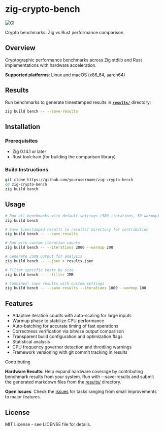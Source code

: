 # zig-crypto-bench

[![CI](https://github.com/jadnohra/zig-crypto-bench/workflows/CI/badge.svg)](https://github.com/jadnohra/zig-crypto-bench/actions)

Crypto benchmarks: Zig vs Rust performance comparison.

## Overview

Cryptographic performance benchmarks across Zig stdlib and Rust implementations with hardware acceleration.

**Supported platforms**: Linux and macOS (x86_64, aarch64)


## Results

Run benchmarks to generate timestamped results in [**`results/`**](results/) directory:

```bash
zig build bench -- --save-results
```


## Installation

### Prerequisites

- Zig 0.14.1 or later
- Rust toolchain (for building the comparison library)

### Build Instructions

```bash
git clone https://github.com/yourusername/zig-crypto-bench
cd zig-crypto-bench
zig build bench
```


## Usage

```bash
# Run all benchmarks with default settings (500 iterations, 50 warmup)
zig build bench

# Save timestamped results to results/ directory for contribution
zig build bench -- --save-results

# Run with custom iteration counts
zig build bench -- --iterations 2000 --warmup 200

# Generate JSON output for analysis
zig build bench -- --json > results.json

# Filter specific tests by size
zig build bench -- --filter 1MB

# Combined: save results with custom settings
zig build bench -- --save-results --iterations 1000 --warmup 100
```

## Features

- Adaptive iteration counts with auto-scaling for large inputs
- Warmup phase to stabilize CPU performance
- Auto-batching for accurate timing of fast operations
- Correctness verification via bitwise output comparison
- Transparent build configuration and optimization flags
- Statistical analysis
- CPU frequency governor detection and throttling warnings
- Framework versioning with git commit tracking in results

Contributing

**Hardware Results**: Help expand hardware coverage by contributing benchmark results from your system. Run with --save-results and submit the generated markdown files from the [results/](results/) directory.

**Open Issues**: Check the [issues](https://github.com/jadnohra/zig-crypto-bench/issues) for tasks ranging from small improvements to major features.

## License

MIT License - see LICENSE file for details.
